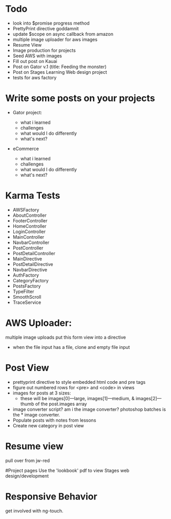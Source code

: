 # Todo
* look into $promise progress method
* PrettyPrint directive goddamnit
* update $scope on async callback from amazon
* multiple image uploader for aws images
* Resume View
* Image production for projects
* Seed AWS with images
* Fill out post on Kauai
* Post on Gator v.1 (title: Feeding the monster)
* Post on Stages Learning Web design project
* tests for aws factory

# Write some posts on your projects
* Gator project:
  * what i learned
  * challenges
  * what would I do differently
  * what's next?

* eCommerce
  * what i learned
  * challenges
  * what would I do differently
  * what's next?

# Karma Tests
* AWSFactory
* AboutController
* FooterController
* HomeController
* LoginController
* MainController
* NavbarController
* PostController
* PostDetailController
* MainDirective 
* PostDetailDirective
* NavbarDirective
* AuthFactory
* CategoryFactory
* PostsFactory
* TypeFilter
* SmoothScroll
* TraceService

# AWS Uploader:
multiple image uploads
put this form view into a directive
  - when the file input has a file, clone and empty file input

# Post View

* prettyprint directive to style embedded html code and pre tags
* figure out numbered rows for &lt;pre&gt; and &lt;code&gt; in views
* images for posts at 3 sizes:
  * these will be images[0]—large, images[1]—medium, & images[2]—thumb of the post.images array
* image converter script? am i the image converter? photoshop batches is the * image converter.
* Populate posts with notes from lessons
* Create new category in post view

# Resume view
pull over from jw-red

#Project pages
Use the 'lookbook' pdf to view
  Stages web design/development


# Responsive Behavior
get involved with ng-touch.














